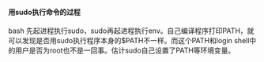#### 用sudo执行命令的过程

bash 先起进程执行sudo，sudo再起进程执行env。自己编译程序打印PATH，就可以发现是否用sudo执行程序本身的$PATH不一样。而这个PATH和login shell中的用户是否为root也不是一回事。估计sudo自己设置了PATH等环境变量。


